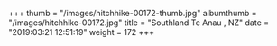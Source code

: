 +++
thumb = "/images/hitchhike-00172-thumb.jpg"
albumthumb = "/images/hitchhike-00172.jpg"
title = "Southland Te Anau , NZ"
date = "2019:03:21 12:51:19"
weight = 172
+++
